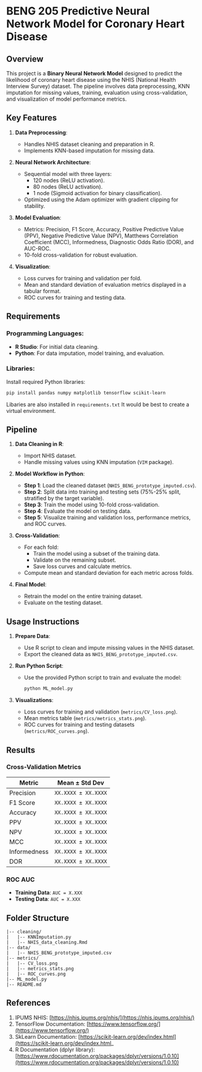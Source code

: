 # BENG 205 Predictive Neural Network Model for Coronary Heart Disease

## Overview
This project is a **Binary Neural Network Model** designed to predict the likelihood of coronary heart disease using the NHIS (National Health Interview Survey) dataset. The pipeline involves data preprocessing, KNN imputation for missing values, training, evaluation using cross-validation, and visualization of model performance metrics.

## Key Features
1. **Data Preprocessing**:
   - Handles NHIS dataset cleaning and preparation in R.
   - Implements KNN-based imputation for missing data.

2. **Neural Network Architecture**:
   - Sequential model with three layers:
     - 120 nodes (ReLU activation).
     - 80 nodes (ReLU activation).
     - 1 node (Sigmoid activation for binary classification).
   - Optimized using the Adam optimizer with gradient clipping for stability.

3. **Model Evaluation**:
   - Metrics: Precision, F1 Score, Accuracy, Positive Predictive Value (PPV), Negative Predictive Value (NPV), Matthews Correlation Coefficient (MCC), Informedness, Diagnostic Odds Ratio (DOR), and AUC-ROC.
   - 10-fold cross-validation for robust evaluation.

4. **Visualization**:
   - Loss curves for training and validation per fold.
   - Mean and standard deviation of evaluation metrics displayed in a tabular format.
   - ROC curves for training and testing data.

## Requirements
### Programming Languages:
- **R Studio**: For initial data cleaning.
- **Python**: For data imputation, model training, and evaluation.

### Libraries:
Install required Python libraries:
```bash
pip install pandas numpy matplotlib tensorflow scikit-learn
```
Libaries are also installed in ```requirements.txt```
It would be best to create a virtual environment.

## Pipeline
1. **Data Cleaning in R**:
   - Import NHIS dataset.
   - Handle missing values using KNN imputation (`VIM` package).

2. **Model Workflow in Python**:
   - **Step 1**: Load the cleaned dataset (`NHIS_BENG_prototype_imputed.csv`).
   - **Step 2**: Split data into training and testing sets (75%-25% split, stratified by the target variable).
   - **Step 3**: Train the model using 10-fold cross-validation.
   - **Step 4**: Evaluate the model on testing data.
   - **Step 5**: Visualize training and validation loss, performance metrics, and ROC curves.

3. **Cross-Validation**:
   - For each fold:
     - Train the model using a subset of the training data.
     - Validate on the remaining subset.
     - Save loss curves and calculate metrics.
   - Compute mean and standard deviation for each metric across folds.

4. **Final Model**:
   - Retrain the model on the entire training dataset.
   - Evaluate on the testing dataset.

## Usage Instructions
1. **Prepare Data**:
   - Use R script to clean and impute missing values in the NHIS dataset.
   - Export the cleaned data as `NHIS_BENG_prototype_imputed.csv`.

2. **Run Python Script**:
   - Use the provided Python script to train and evaluate the model:
     ```bash
     python ML_model.py
     ```

3. **Visualizations**:
   - Loss curves for training and validation (`metrics/CV_loss.png`).
   - Mean metrics table (`metrics/metrics_stats.png`).
   - ROC curves for training and testing datasets (`metrics/ROC_curves.png`).

## Results
### Cross-Validation Metrics
| Metric        | Mean ± Std Dev       |
|---------------|----------------------|
| Precision     | `XX.XXXX ± XX.XXXX` |
| F1 Score      | `XX.XXXX ± XX.XXXX` |
| Accuracy      | `XX.XXXX ± XX.XXXX` |
| PPV           | `XX.XXXX ± XX.XXXX` |
| NPV           | `XX.XXXX ± XX.XXXX` |
| MCC           | `XX.XXXX ± XX.XXXX` |
| Informedness  | `XX.XXXX ± XX.XXXX` |
| DOR           | `XX.XXXX ± XX.XXXX` |

### ROC AUC
- **Training Data**: `AUC = X.XXX`
- **Testing Data**: `AUC = X.XXX`

## Folder Structure
```
|-- cleaning/
|   |-- KNNImputation.py
|   |-- NHIS_data_cleaning.Rmd
|-- data/
|   |-- NHIS_BENG_prototype_imputed.csv
|-- metrics/
|   |-- CV_loss.png
|   |-- metrics_stats.png
|   |-- ROC_curves.png
|-- ML_model.py
|-- README.md
```

## References
1. IPUMS NHIS: [https://nhis.ipums.org/nhis/](https://nhis.ipums.org/nhis/)
2. TensorFlow Documentation: [https://www.tensorflow.org/](https://www.tensorflow.org/)
3. SkLearn Documentation: [https://scikit-learn.org/dev/index.html](https://scikit-learn.org/dev/index.html_
4. R Documentation (dplyr library): [https://www.rdocumentation.org/packages/dplyr/versions/1.0.10](https://www.rdocumentation.org/packages/dplyr/versions/1.0.10)
